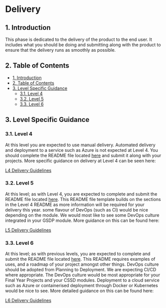 # Delivery <!-- omit in toc -->

## 1. Introduction

This phase is dedicated to the delivery of the product to the end user. It includes what you should be doing and submitting along with the product to ensure that the delivery runs as smoothly as possible.

## 2. Table of Contents

- [1. Introduction](#1-introduction)
- [2. Table of Contents](#2-table-of-contents)
- [3. Level Specific Guidance](#3-level-specific-guidance)
  - [3.1. Level 4](#31-level-4)
  - [3.2. Level 5](#32-level-5)
  - [3.3. Level 6](#33-level-6)

## 3. Level Specific Guidance

### 3.1. Level 4

At this level you are expected to use manual delivery. Automated delivery and deployment to a service such as Azure is not expected at Level 4. You should complete the README file located [here](L4-README-Template.md) and submit it along with your projects. More specific guidance on delivery at Level 4 can be seen here:

[L4 Delivery Guidelines](level-4/level-4-delivery-guidelines.md)

### 3.2. Level 5

At this level; as with Level 4, you are expected to complete and submit the README file located [here](L5-README-Template.md). This README file template builds on the sections in the Level 4 README as more information will be required for your delivery this year. some flavour of DevOps (such as CI) would be nice depending on the module. We would most like to see some DevOps culture integrated in your GSDP module. More guidance on this can be found here:

[L5 Delivery Guidelines](level-5/level-5-delivery-guidelines.md)

### 3.3. Level 6

At this level; as with previous levels, you are expected to complete and submit the README file located [here](L6-README-Template.md). This README requires examples of uses, and a roadmap of your project amongst other things. DevOps culture should be adopted from Planning to Deployment. We are expecting CI/CD where appropriate. The DevOps culture would be most appropriate for your Final Year Projects and your CSSD modules. Deployment to a cloud service such as Azure or containerised deployment through Docker or Kubernetes would be nice to see. More detailed guidance on this can be found here:

[L6 Delivery Guidelines](level-6/level-6-delivery-guidelines.md)
